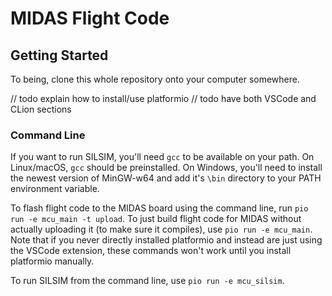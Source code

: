 # MIDAS Flight Code

## Getting Started

To being, clone this whole repository onto your computer somewhere.

// todo explain how to install/use platformio
// todo have both VSCode and CLion sections

### Command Line
If you want to run SILSIM, you'll need `gcc` to be available on your path. 
On Linux/macOS, `gcc` should be preinstalled. 
On Windows, you'll need to install the newest version of MinGW-w64 and add it's
`\bin` directory to your PATH environment variable.

To flash flight code to the MIDAS board using the command line, run
`pio run -e mcu_main -t upload`. To just build flight code for MIDAS without
actually uploading it (to make sure it compiles), use `pio run -e mcu_main`.
Note that if you never directly installed platformio and instead are just using
the VSCode extension, these commands won't work until you install platformio
manually.

To run SILSIM from the command line, use `pio run -e mcu_silsim`.